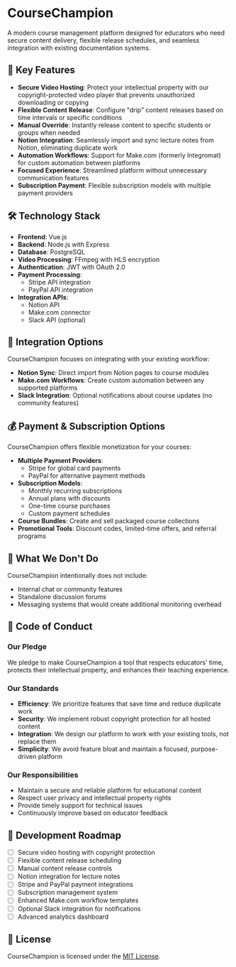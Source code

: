 # CourseChampion

A modern course management platform designed for educators who need secure content delivery, flexible release schedules, and seamless integration with existing documentation systems.

## 🚀 Key Features

- **Secure Video Hosting**: Protect your intellectual property with our copyright-protected video player that prevents unauthorized downloading or copying
- **Flexible Content Release**: Configure "drip" content releases based on time intervals or specific conditions
- **Manual Override**: Instantly release content to specific students or groups when needed
- **Notion Integration**: Seamlessly import and sync lecture notes from Notion, eliminating duplicate work
- **Automation Workflows**: Support for Make.com (formerly Integromat) for custom automation between platforms
- **Focused Experience**: Streamlined platform without unnecessary communication features
- **Subscription Payment**: Flexible subscription models with multiple payment providers

## 🛠️ Technology Stack

- **Frontend**: Vue.js
- **Backend**: Node.js with Express
- **Database**: PostgreSQL
- **Video Processing**: FFmpeg with HLS encryption
- **Authentication**: JWT with OAuth 2.0
- **Payment Processing**:
  - Stripe API integration
  - PayPal API integration
- **Integration APIs**: 
  - Notion API
  - Make.com connector
  - Slack API (optional)

## 🔄 Integration Options

CourseChampion focuses on integrating with your existing workflow:

- **Notion Sync**: Direct import from Notion pages to course modules
- **Make.com Workflows**: Create custom automation between any supported platforms
- **Slack Integration**: Optional notifications about course updates (no community features)

## 💰 Payment & Subscription Options

CourseChampion offers flexible monetization for your courses:

- **Multiple Payment Providers**:
  - Stripe for global card payments
  - PayPal for alternative payment methods
- **Subscription Models**:
  - Monthly recurring subscriptions
  - Annual plans with discounts
  - One-time course purchases
  - Custom payment schedules
- **Course Bundles**: Create and sell packaged course collections
- **Promotional Tools**: Discount codes, limited-time offers, and referral programs

## 🚫 What We Don't Do

CourseChampion intentionally does not include:
- Internal chat or community features
- Standalone discussion forums
- Messaging systems that would create additional monitoring overhead

## 📝 Code of Conduct

### Our Pledge

We pledge to make CourseChampion a tool that respects educators' time, protects their intellectual property, and enhances their teaching experience.

### Our Standards

- **Efficiency**: We prioritize features that save time and reduce duplicate work
- **Security**: We implement robust copyright protection for all hosted content
- **Integration**: We design our platform to work with your existing tools, not replace them
- **Simplicity**: We avoid feature bloat and maintain a focused, purpose-driven platform

### Our Responsibilities

- Maintain a secure and reliable platform for educational content
- Respect user privacy and intellectual property rights
- Provide timely support for technical issues
- Continuously improve based on educator feedback

## 🔄 Development Roadmap

- [ ] Secure video hosting with copyright protection
- [ ] Flexible content release scheduling
- [ ] Manual content release controls
- [ ] Notion integration for lecture notes
- [ ] Stripe and PayPal payment integrations
- [ ] Subscription management system
- [ ] Enhanced Make.com workflow templates
- [ ] Optional Slack integration for notifications
- [ ] Advanced analytics dashboard

## 📜 License

CourseChampion is licensed under the [MIT License](LICENSE).
